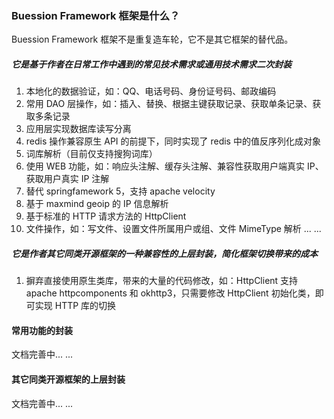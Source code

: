 ### Buession Framework 框架是什么？
Buession Framework 框架不是重复造车轮，它不是其它框架的替代品。

##### 它是基于作者在日常工作中遇到的常见技术需求或通用技术需求二次封装
1. 本地化的数据验证，如：QQ、电话号码、身份证号码、邮政编码
2. 常用 DAO 层操作，如：插入、替换、根据主键获取记录、获取单条记录、获取多条记录
3. 应用层实现数据库读写分离
4. redis 操作兼容原生 API 的前提下，同时实现了 redis 中的值反序列化成对象
5. 词库解析（目前仅支持搜狗词库）
6. 使用 WEB 功能，如：响应头注解、缓存头注解、兼容性获取用户端真实 IP、获取用户真实 IP 注解
7. 替代 springfamework 5，支持 apache velocity
8. 基于 maxmind geoip 的 IP 信息解析
9. 基于标准的 HTTP 请求方法的 HttpClient
10. 文件操作，如：写文件、设置文件所属用户或组、文件 MimeType 解析
... ...

##### 它是作者其它同类开源框架的一种兼容性的上层封装，简化框架切换带来的成本
1. 摒弃直接使用原生类库，带来的大量的代码修改，如：HttpClient 支持 apache httpcomponents 和 okhttp3，只需要修改 HttpClient 初始化类，即可实现 HTTP 库的切换


#### 常用功能的封装
文档完善中... ...


#### 其它同类开源框架的上层封装
文档完善中... ...